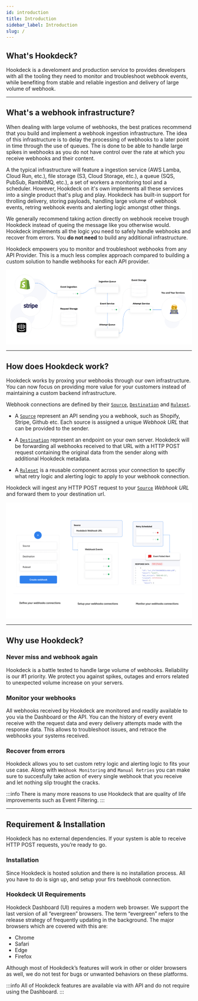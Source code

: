 ```yaml
---
id: introduction
title: Introduction
sidebar_label: Introduction
slug: /
---
```


## What's Hookdeck?

Hookdeck is a develoment and production service to provides developers with all the tooling they need to monitor and troubleshoot webhook events, while benefiting from stable and reliable ingestion and delivery of large volume of webhook.

---

## What's a webhook infrastructure?

When dealing with large volume of webhooks, the best pratices recommend that you build and implement a webhook ingestion infrastructure. The idea of this infrastructure is to delay the processing of webhooks to a later point in time through the use of queues. The is done to be able to handle large spikes in webhooks as you do not have control over the rate at which you receive webhooks and their content.

A the typical infrastructure will feature a ingestion service (AWS Lamba, Cloud Run, etc.), file storage (S3, Cloud Storage, etc.), a queue (SQS, PubSub, RambitMQ, etc.), a set of workers a monitoring tool and a scheduler. However, Hookdeck on it's own implements all these services into a single product that's plug and play. Hookdeck has built-in support for throlling delivery, storing payloads, handling large volume of webhook events, retring webhook events and alerting logic amongst other things.

We generally recommend taking action directly on webhook receive trough Hookdeck instead of queing the message like you otherwise would. Hookdeck implements all the logic you need to safely handle webhooks and recover from errors. You **do not need** to build any additional infrastructure.

Hookdeck empowers you to monitor and troubleshoot webhooks from any API Provider. This is a much less complex approach compared to building a custom solution to handle webhooks for each API provider.

![hookdeck_infrastructure](../static/img/intro/hookdeck-infra.png)

---

## How does Hookdeck work?

Hookdeck works by proxing your webhooks through our own infrastructure. You can now focus on providing more value for your customers instead of maintaining a custom backend infrastructure.

Webhook connections are defined by their [`Source`](sources), [`Destination`](destinations) and [`Ruleset`](rulesets).

- A [`Source`](sources) represent an API sending you a webhook, such as Shopify, Stripe, Github etc. Each source is assigned a unique *Webhook URL* that can be provided to the sender.

- A [`Destination`](destinations) represent an endpoint on your own server. Hookdeck will be forwarding all webhooks received to that URL with a HTTP POST request containing the original data from the sender along with additional Hookdeck metadata.

- A [`Ruleset`](rulesets) is a reusable component across your connection to specifiy what retry logic and alerting logic to apply to your webhook connection.


Hookdeck will ingest any HTTP POST request to your [`Source`](sources) *Webhook URL*  and forward them to your destination url.


![hookdeck_infrastructure](../static/img/Intro/Hookdeck_Setup.png)

---

## Why use Hookdeck?

### Never miss and webhook again

Hookdeck is a battle tested to handle large volume of webhooks. Reliability is our #1 priority. We protect you against spikes, outages and errors related to unexpected volume increase on your servers. 

### Monitor your webhooks

All webhooks received by Hookdeck are monitored and readily available to you via the Dashboard or the API. You can the history of every event receive with the request data and every delivery attempts made with the response data. This allows to troubleshoot issues, and retrace the webhooks your systems received.

### Recover from errors

Hookdeck allows you to set custom retry logic and alerting logic to fits your use case. Along with `Webhook Monitoring` and `Manual Retries` you can make sure to succesfully take action of every single webhook that you receive and let nothing slip trought the cracks.

:::info
There is many more reasons to use Hookdeck that are quality of life improvements such as Event Filtering.
:::

---

## Requirement & Installation

Hookdeck has no external dependencies. If your system is able to receive HTTP POST requests, you’re ready to go.

### Installation

Since Hookdeck is hosted solution and there is no installation process. All you have to do is sign up, and setup your firs twebhook connection.

### Hookdeck UI Requirements

Hookdeck Dashboard (UI) requires a modern web browser. We support the last version of all “evergreen” browsers. The term “evergreen” refers to the release strategy of frequently updating in the background. The major browsers which are covered with this are:

- Chrome
- Safari
- Edge
- Firefox

Although most of Hookdeck’s features will work in other or older browsers as well, we do not test for bugs or unwanted behaviors on these platforms.

:::info
All of Hookdeck features are available via with API and do not require using the Dashboard.
:::
